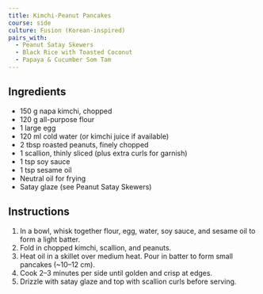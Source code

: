 ```yaml
---
title: Kimchi-Peanut Pancakes
course: side
culture: Fusion (Korean-inspired)
pairs_with:
  - Peanut Satay Skewers
  - Black Rice with Toasted Coconut
  - Papaya & Cucumber Som Tam
---
```


## Ingredients
- 150 g napa kimchi, chopped
- 120 g all-purpose flour
- 1 large egg
- 120 ml cold water (or kimchi juice if available)
- 2 tbsp roasted peanuts, finely chopped
- 1 scallion, thinly sliced (plus extra curls for garnish)
- 1 tsp soy sauce
- 1 tsp sesame oil
- Neutral oil for frying
- Satay glaze (see Peanut Satay Skewers)

## Instructions
1. In a bowl, whisk together flour, egg, water, soy sauce, and sesame oil to form a light batter.
2. Fold in chopped kimchi, scallion, and peanuts.
3. Heat oil in a skillet over medium heat. Pour in batter to form small pancakes (~10–12 cm).
4. Cook 2–3 minutes per side until golden and crisp at edges.
5. Drizzle with satay glaze and top with scallion curls before serving.

